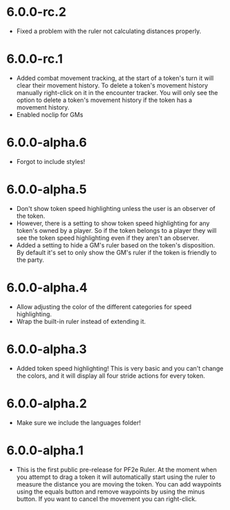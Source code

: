 # 6.0.0-rc.2

- Fixed a problem with the ruler not calculating distances properly.

# 6.0.0-rc.1

- Added combat movement tracking, at the start of a token's turn it will clear their movement history. To delete a token's movement history manually right-click on it in the encounter tracker. You will only see the option to delete a token's movement history if the token has a movement history.
- Enabled noclip for GMs

# 6.0.0-alpha.6

- Forgot to include styles!

# 6.0.0-alpha.5

- Don't show token speed highlighting unless the user is an observer of the token.
- However, there is a setting to show token speed highlighting for any token's owned by a player. So if the token belongs to a player they will see the token speed highlighting even if they aren't an observer.
- Added a setting to hide a GM's ruler based on the token's disposition. By default it's set to only show the GM's ruler if the token is friendly to the party.

# 6.0.0-alpha.4

- Allow adjusting the color of the different categories for speed highlighting.
- Wrap the built-in ruler instead of extending it.

# 6.0.0-alpha.3

- Added token speed highlighting! This is very basic and you can't change the colors, and it will display all four stride actions for every token.

# 6.0.0-alpha.2

- Make sure we include the languages folder!

# 6.0.0-alpha.1

- This is the first public pre-release for PF2e Ruler. At the moment when you attempt to drag a  token it will automatically start using the ruler to measure the distance you are moving the token. You can add waypoints using the equals button and remove waypoints by using the minus button. If you want to cancel the movement you can right-click.